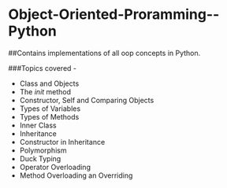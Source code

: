 # Object-Oriented-Proramming--Python
##Contains implementations of all oop concepts in Python.

###Topics covered - 

* Class and Objects
* The _init_ method
* Constructor, Self and Comparing Objects
* Types of Variables
* Types of Methods
* Inner Class
* Inheritance
* Constructor in Inheritance
* Polymorphism
* Duck Typing
* Operator Overloading
* Method Overloading an Overriding
